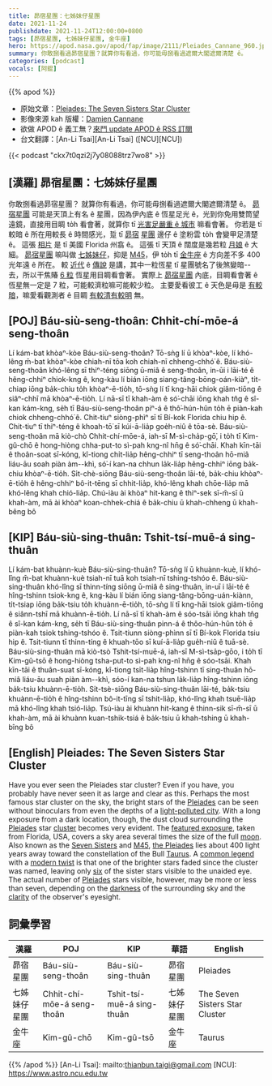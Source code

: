 ```yaml
---
title: 昴宿星團：七姊妹仔星團
date: 2021-11-24
publishdate: 2021-11-24T12:00:00+0800
tags: [昴宿星團, 七姊妹仔星團, 金牛座]
hero: https://apod.nasa.gov/apod/fap/image/2111/Pleiades_Cannane_960.jpg
summary: 你敢捌看過昴宿星團？就算你有看過，你可能毋捌看過遮爾大閣遮爾清楚 ê。
categories: [podcast]
vocals: [阿錕]
---
```


{{% apod %}}

- 原始文章：[Pleiades: The Seven Sisters Star Cluster](https://apod.nasa.gov/apod/ap211124.html)
- 影像來源 kah 版權：[Damien Cannane](https://www.astrobin.com/users/Damien.Cannane/)
- 欲做 APOD ê 義工無？[來鬥 update APOD ê RSS 訂閱](https://asterisk.apod.com/viewtopic.php?f=28&t=42049)
- 台文翻譯：[An-Li Tsai][An-Li Tsai] ([NCU][NCU])

{{< podcast "ckx7t0qzi2j7y08088trz7wo8" >}}

## [漢羅] 昴宿星團：七姊妹仔星團
你敢捌看過昴宿星團？
就算你有看過，你可能毋捌看過遮爾大閣遮爾清楚 ê。
[昴宿星團][Pleiades 1] 可能是天頂上有名 ê 星團，因為伊內底 ê 恆星足光 ê，光到你免用雙筒望遠鏡，直接用目睭 to̍h 看會著，就算你 tī [光害足嚴重 ê 城市][light-polluted city] 嘛看會著。
你若是 tī 較暗 ê 所在用較長 ê 時間感光，踅 tī [昴宿][Pleiades 2] [星團][cluster] 邊仔 ê 塗粉雲 to̍h 會變甲足清楚 ê。
這張 [相片][featured exposure] 是 tī 美國 Florida 州翕 ê。
這張 tī 天頂 ê 闊度是幾若粒 [月娘][moon] ê 大細。
[昴宿星團][the Pleiades] 嘛叫做 [七姊妹仔][Seven Sisters]，抑是 [M45][M45]，伊 to̍h tī [金牛座][Taurus] ê 方向差不多 400 光年遠 ê 所在。
較 [近代][modern twist] ê [傳說][common legend] 是講，其中一粒恆星 tī 星團號名了後煞變暗--去，所以干焦賰 [6 粒][six] 恆星用目睭看會著。
實際上 [昴宿星團][Pleiades 3] 內底，目睭看會著 ê 恆星無一定是 7 粒，可能較濟粒嘛可能較少粒。
主要愛看彼工 ê 天色是毋是 [有較暗][darkness]，嘛愛看觀測者 ê 目睭 [有較清有較明][clarity] 無。


## [POJ] Báu-siù-seng-thoân: Chhit-chí-mōe-á seng-thoân
Lí kám-bat khòaⁿ-kòe Báu-siù-seng-thoân?
Tō-sǹg lí ū khòaⁿ-kòe, lí khó-lêng m̄-bat khòaⁿ-kòe chiah-nī tōa koh chiah-nī chheng-chhó͘ ê.
Báu-siù-seng-thoân khó-lêng sī thiⁿ-téng siōng ū-miâ ê seng-thoân, in-ūi i lāi-té ê hêng-chhiⁿ chiok-kng ê, kng-kàu lí bián iōng siang-tâng-bōng-oán-kiàⁿ, ti̍t-chiap iōng ba̍k-chiu to̍h khòaⁿ-ē-tio̍h, tō-sǹg lí tī kng-hāi chiok giâm-tiōng ê siâⁿ-chhī mā khòaⁿ-ē-tio̍h.
Lí nā-sī tī khah-àm ê só͘-chāi iōng khah tn̂g ê sî-kan kám-kng, se̍h tī Báu-siù-seng-thoân piⁿ-á ê thô͘-hún-hûn to̍h ē piàn-kah chiok chheng-chhó͘ ê.
Chit-tiuⁿ siòng-phìⁿ sī tī Bí-kok Florida chiu hip ê.
Chit-tiuⁿ tī thiⁿ-téng ê khoah-tō͘ sī kúi-ā-lia̍p goe̍h-niû ê tōa-sè.
Báu-siù-seng-thoân mā kiò-chò Chhit-chí-mōe-á, iah-sī M-sì-cha̍p-gō͘, i to̍h tī Kim-gû-chō ê hong-hiòng chha-put-to sì-pah kng-nî hn̄g ê só͘-chāi.
Khah kīn-tāi ê thoân-soat sī-kóng, kî-tiong chi̍t-lia̍p hêng-chhiⁿ tī seng-thoân hō-miâ liáu-āu soah piàn àm--khì, só͘-í kan-na chhun la̍k-lia̍p hêng-chhiⁿ iōng ba̍k-chiu khòaⁿ-ē-tio̍h.
Si̍t-chè-siōng Báu-siù-seng-thoân lāi-té, ba̍k-chiu khòaⁿ-ē-tio̍h ê hêng-chhiⁿ bô-it-tēng sī chhit-lia̍p, khó-lêng khah chōe-lia̍p mā khó-lêng khah chió-lia̍p.
Chú-iàu ài khòaⁿ hit-kang ê thiⁿ-sek sī-m̄-sī ū khah-àm, mā ài khòaⁿ koan-chhek-chiá ê ba̍k-chiu ū khah-chheng ū khah-bêng bô

## [KIP] Báu-siù-sing-thuân: Tshit-tsí-muē-á sing-thuân
Lí kám-bat khuànn-kuè Báu-siù-sing-thuân?
Tō-sǹg lí ū khuànn-kuè, lí khó-lîng m̄-bat khuànn-kuè tsiah-nī tuā koh tsiah-nī tshing-tshóo ê.
Báu-siù-sing-thuân khó-lîng sī thinn-tíng siōng ū-miâ ê sing-thuân, in-uī i lāi-té ê hîng-tshinn tsiok-kng ê, kng-kàu lí bián iōng siang-tâng-bōng-uán-kiànn, ti̍t-tsiap iōng ba̍k-tsiu to̍h khuànn-ē-tio̍h, tō-sǹg lí tī kng-hāi tsiok giâm-tiōng ê siânn-tshī mā khuànn-ē-tio̍h.
Lí nā-sī tī khah-àm ê sóo-tsāi iōng khah tn̂g ê sî-kan kám-kng, se̍h tī Báu-siù-sing-thuân pinn-á ê thôo-hún-hûn to̍h ē piàn-kah tsiok tshing-tshóo ê.
Tsit-tiunn siòng-phìnn sī tī Bí-kok Florida tsiu hip ê.
Tsit-tiunn tī thinn-tíng ê khuah-tōo sī kuí-ā-lia̍p gue̍h-niû ê tuā-sè.
Báu-siù-sing-thuân mā kiò-tsò Tshit-tsí-muē-á, iah-sī M-sì-tsa̍p-gōo, i to̍h tī Kim-gû-tsō ê hong-hiòng tsha-put-to sì-pah kng-nî hn̄g ê sóo-tsāi.
Khah kīn-tāi ê thuân-suat sī-kóng, kî-tiong tsi̍t-lia̍p hîng-tshinn tī sing-thuân hō-miâ liáu-āu suah piàn àm--khì, sóo-í kan-na tshun la̍k-lia̍p hîng-tshinn iōng ba̍k-tsiu khuànn-ē-tio̍h.
Si̍t-tsè-siōng Báu-siù-sing-thuân lāi-té, ba̍k-tsiu khuànn-ē-tio̍h ê hîng-tshinn bô-it-tīng sī tshit-lia̍p, khó-lîng khah tsuē-lia̍p mā khó-lîng khah tsió-lia̍p.
Tsú-iàu ài khuànn hit-kang ê thinn-sik sī-m̄-sī ū khah-àm, mā ài khuànn kuan-tshik-tsiá ê ba̍k-tsiu ū khah-tshing ū khah-bîng bô

## [English] Pleiades: The Seven Sisters Star Cluster
Have you ever seen the Pleiades star cluster?
Even if you have, you probably have never seen it as large and clear as this.
Perhaps the most famous star cluster on the sky, the bright stars of the [Pleiades][Pleiades 1] can be seen without binoculars from even the depths of a [light-polluted city][light-polluted city].
With a long exposure from a dark location, though, the dust cloud surrounding the [Pleiades][Pleiades 2] star [cluster][cluster] becomes very evident.
The [featured exposure][featured exposure], taken from Florida, USA, covers a sky area several times the size of the full [moon][moon].
Also known as the [Seven Sisters][Seven Sisters] and [M45][M45], [the Pleiades][the Pleiades] lies about 400 light years away toward the constellation of the Bull [Taurus][Taurus].
A [common legend][common legend] with a [modern twist][modern twist] is that one of the brighter stars faded since the cluster was named, leaving only [six][six] of the sister stars visible to the unaided eye.
The actual number of [Pleiades][Pleiades 3] stars visible, however, may be more or less than seven, depending on the [darkness][darkness] of the surrounding sky and the [clarity][clarity] of the observer's eyesight.



## 詞彙學習

|漢羅|POJ|KIP|華語|English|
|-|-|-|-|-|
|昴宿星團|Báu-siù-seng-thoân|Báu-siù-sing-thuân|昴宿星團|Pleiades|
|七姊妹仔星團|Chhit-chí-mōe-á seng-thoân|Tshit-tsí-muē-á sing-thuân|七姊妹仔星團|The Seven Sisters Star Cluster|
|金牛座|Kim-gû-chō|Kim-gû-tsō|金牛座|Taurus|

{{% /apod %}}
[An-Li Tsai]: mailto:thianbun.taigi@gmail.com
[NCU]: https://www.astro.ncu.edu.tw

[copyright]: https://apod.nasa.gov/apod/fap/lib/about_apod.html#srapply

[Pleiades 1]:https://en.wikipedia.org/wiki/Pleiades
[light-polluted city]:https://apod.nasa.gov/apod/ap200408.html
[Pleiades 2]:https://apod.nasa.gov/apod/ap091205.html
[cluster]:http://asterisk.apod.com/viewtopic.php?f=24&t=18009
[featured exposure]:https://www.astrobin.com/wlwl01/H/
[moon]:https://solarsystem.nasa.gov/moons/earths-moon/overview/
[Seven Sisters]:http://www.naic.edu/~gibson/pleiades/pleiades_myth.html
[M45]:https://apod.nasa.gov/apod/ap131122.html
[the Pleiades]:https://www.skyandtelescope.com/astronomy-news/observing-news/many-pleiades-can-see10222014/
[Taurus]:https://en.wikipedia.org/wiki/Taurus_(constellation)
[common legend]:http://arxiv.org/ftp/arxiv/papers/0810/0810.1592.pdf
[modern twist]:http://kencroswell.com/GD50.html
[six]:https://i.pinimg.com/originals/a9/b3/21/a9b321789591e2839c773669a5aa03bd.jpg
[Pleiades 3]:http://www.youtube.com/watch?v=p6prI0Zfw80
[darkness]:https://apod.nasa.gov/apod/ap010827.html
[clarity]:http://en.wikipedia.org/wiki/File:Snellen_chart.svg
